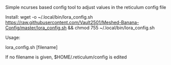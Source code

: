 Simple ncurses based config tool to adjust values in the reticulum config file

Install:
wget -o ~/.local/bin/lora_config.sh https://raw.githubusercontent.com/Vault2501/Meshed-Banana-Config/master/lora_config.sh && chmod 755 ~/.local/bin/lora_config.sh

Usage:

lora_config.sh [filename]

If no filename is given, $HOME/.reticulum/config is edited
